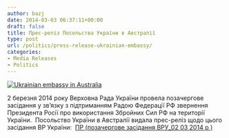 ```yaml
---
author: bazj
date: 2014-03-03 06:37:11+00:00
draft: false
title: Прес-реліз Посольства України в Австралії
type: post
url: /politics/press-release-ukrainian-embassy/
categories:
- Media Releases
- Politics
---
```


[![Ukrainian embassy in Australia](http://www.ozeukes.com/wp-content/uploads/2014/03/Ukrainian-embassy-in-Australia.jpg)
](http://www.ozeukes.com/wp-content/uploads/2014/03/Ukrainian-embassy-in-Australia.jpg)

2 березня 2014 року Верховна Рада України провела позачергове засідання у зв’язку з підтриманням Радою Федерації РФ звернення Президента Росії про використання Збройних Сил РФ на території України.  Посольство України в Австралії видала прес-реліз щодо цього засідання ВР України:  [ПР (позачергове засідання ВРУ_02 03 2014 р )](http://www.ozeukes.com/wp-content/uploads/2014/03/ПР-позачергове-засідання-ВРУ_02-03-2014-р-.pdf)
